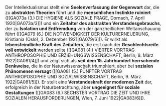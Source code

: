 
Der Intellektualismus stellt eine **Seelenverfassung der Gegenwart** dar, die zu **abstrakten Theorien** führt und die **menschlichen Instinkte ruiniert** ([[GA073a (3.) DIE HYGIENE ALS SOZIALE FRAGE, Dornach, 7. April 1920|GA073a/3]]) und ein **Zeitalter des abstrakten Verstandesgebrauchs**, der zu **Isolation und Entfremdung** von der ganzheitlichen Weltanschauung führt ([[GA079 (6.) DIE NOTWENDIGKEIT DER KULTURERNEUERUNG, Kristiania (Oslo), 2. Dezember 1921|GA079/6]]). Er wirkt als **lebensfeindliche Kraft des Zeitalters**, die erst nach der **Geschlechtsreife voll entwickelt** werden sollte ([[GA081 (4.) VIERTER VORTRAG ANTHROPOSOPHIE UND ERZIEHUNGSWISSENSCHAFT, Berlin, 8. März 1922|GA081/4]]) und zeigt sich als **seit dem 15. Jahrhundert herrschende Denkweise**, die in der Naturwissenschaft triumphiert, aber bei **sozialen Phänomenen versagt** ([[GA081 (5.) FÜNFTER VORTRAG ANTHROPOSOPHIE UND SOZIALWISSENSCHAFT, Berlin, 9. März 1922|GA081/5]]). Er stellt eine **Verstandeskraft der modernen Zeit** dar, erfolgreich in der Naturbetrachtung, aber **ungeeignet für soziale Gestaltungen** ([[GA083 (6.) SECHSTER VORTRAG DIE ZEIT UND IHRE SOZIALEN HERAUSFORDERUNGEN, Wien, 7. Juni 1922|GA083/6]]).

